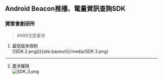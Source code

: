 ## Android Beacon推播、電量資訊查詢SDK
### 資策會創研所
> ####注意事項
1. 最低版本限制  
![SDK 2.png]({{site.baseurl}}/media/SDK 2.png)  
---
2. 要求權限  
![SDK_3.png]({{site.baseurl}}/media/SDK_3.png)









